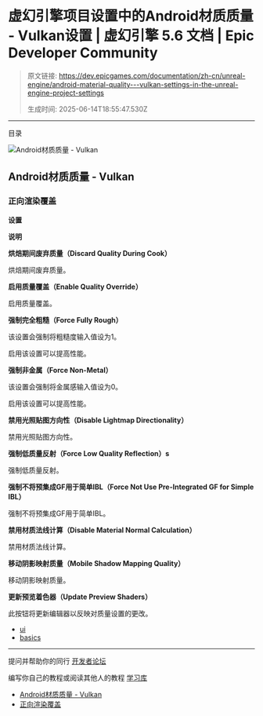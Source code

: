 # 虚幻引擎项目设置中的Android材质质量 - Vulkan设置 | 虚幻引擎 5.6 文档 | Epic Developer Community

> 原文链接: https://dev.epicgames.com/documentation/zh-cn/unreal-engine/android-material-quality---vulkan-settings-in-the-unreal-engine-project-settings
> 
> 生成时间: 2025-06-14T18:55:47.530Z

---

目录

![Android材质质量 - Vulkan](https://dev.epicgames.com/community/api/documentation/image/2a0cd32b-2c0a-4d3a-9f06-ea854d41d596?resizing_type=fill&width=1920&height=335)

## Android材质质量 - Vulkan

### 正向渲染覆盖

**设置**

**说明**

**烘焙期间废弃质量（Discard Quality During Cook）**

烘焙期间废弃质量。

**启用质量覆盖（Enable Quality Override）**

启用质量覆盖。

**强制完全粗糙（Force Fully Rough）**

该设置会强制将粗糙度输入值设为1。

启用该设置可以提高性能。

**强制非金属（Force Non-Metal）**

该设置会强制将金属感输入值设为0。

启用该设置可以提高性能。

**禁用光照贴图方向性（Disable Lightmap Directionality）**

禁用光照贴图方向性。

**强制低质量反射（Force Low Quality Reflection）s**

强制低质量反射。

**强制不将预集成GF用于简单IBL（Force Not Use Pre-Integrated GF for Simple IBL）**

强制不将预集成GF用于简单IBL。

**禁用材质法线计算（Disable Material Normal Calculation）**

禁用材质法线计算。

**移动阴影映射质量（Mobile Shadow Mapping Quality）**

移动阴影映射质量。

**更新预览着色器（Update Preview Shaders）**

此按钮将更新编辑器以反映对质量设置的更改。

-   [ui](https://dev.epicgames.com/community/search?query=ui)
-   [basics](https://dev.epicgames.com/community/search?query=basics)

* * *

提问并帮助你的同行 [开发者论坛](https://forums.unrealengine.com/categories?tag=unreal-engine)

编写你自己的教程或阅读其他人的教程 [学习库](https://dev.epicgames.com/community/unreal-engine/learning)

-   [Android材质质量 - Vulkan](/documentation/zh-cn/unreal-engine/android-material-quality---vulkan-settings-in-the-unreal-engine-project-settings#android%E6%9D%90%E8%B4%A8%E8%B4%A8%E9%87%8F-vulkan)
-   [正向渲染覆盖](/documentation/zh-cn/unreal-engine/android-material-quality---vulkan-settings-in-the-unreal-engine-project-settings#%E6%AD%A3%E5%90%91%E6%B8%B2%E6%9F%93%E8%A6%86%E7%9B%96)